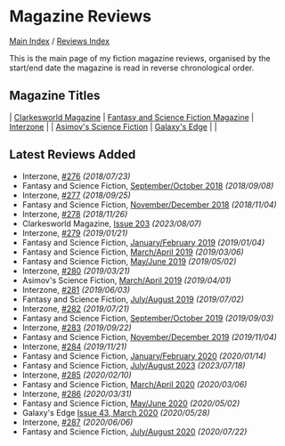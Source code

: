 # Magazine Reviews

[Main Index](../../README.md) / [Reviews Index](../README.md)

This is the main page of my fiction magazine reviews, organised by the start/end date the magazine is read in reverse chronological order.

## Magazine Titles

| [Clarkesworld Magazine](Clarkesworld/README.md) | [Fantasy and Science Fiction Magazine](FantasyAndScienceFiction/README.md) | [Interzone](Interzone/README.md) |
| [Asimov's Science Fiction](AsimovsScienceFiction/README.md) | [Galaxy's Edge](GalaxysEdge/README.md) | |

## Latest Reviews Added
- Interzone, [#276](Interzone/20180723-Interzone276.md) *(2018/07/23)*
- Fantasy and Science Fiction, [September/October 2018](FantasyAndScienceFiction/20180908-FSF201809.md) *(2018/09/08)*
- Interzone, [#277](Interzone/20180925-Interzone277.md) *(2018/09/25)*
- Fantasy and Science Fiction, [November/December 2018](FantasyAndScienceFiction/20181104-FSF201811.md) *(2018/11/04)*
- Interzone, [#278](Interzone/20181126-Interzone278.md) *(2018/11/26)*
- Clarkesworld Magazine, [Issue 203](Clarkesworld/20230807-Clarkesworld203.md) *(2023/08/07)*
- Interzone, [#279](Interzone/20190121-Interzone279.md) *(2019/01/21)*
- Fantasy and Science Fiction, [January/February 2019](FantasyAndScienceFiction/20190104-FSF201901.md) *(2019/01/04)*
- Fantasy and Science Fiction, [March/April 2019](FantasyAndScienceFiction/20190306-FSF201903.md) *(2019/03/06)*
- Fantasy and Science Fiction, [May/June 2019](FantasyAndScienceFiction/20190502-FSF201905.md) *(2019/05/02)*
- Interzone, [#280](Interzone/20190321-Interzone280.md) *(2019/03/21)*
- Asimov's Science Fiction, [March/April 2019](AsimovsScienceFiction/20190401-Asimovs201903.md) *(2019/04/01)*
- Interzone, [#281](Interzone/20190603-Interzone281.md) *(2019/06/03)*
- Fantasy and Science Fiction, [July/August 2019](FantasyAndScienceFiction/20190702-FSF201907.md) *(2019/07/02)*
- Interzone, [#282](Interzone/20190721-Interzone282.md) *(2019/07/21)*
- Fantasy and Science Fiction, [September/October 2019](FantasyAndScienceFiction/20190903-FSF201909.md) *(2019/09/03)*
- Interzone, [#283](Interzone/20190922-Interzone283.md) *(2019/09/22)*
- Fantasy and Science Fiction, [November/December 2019](FantasyAndScienceFiction/20191104-FSF201911.md) *(2019/11/04)*
- Interzone, [#284](Interzone/20191121-Interzone284.md) *(2019/11/21)*
- Fantasy and Science Fiction, [January/February 2020](FantasyAndScienceFiction/20200114-FSF202001.md) *(2020/01/14)*
- Fantasy and Science Fiction, [July/August 2023](FantasyAndScienceFiction/20230718-FSF202307.md) *(2023/07/18)*
- Interzone, [#285](Interzone/20200210-Interzone285.md) *(2020/02/10)*
- Fantasy and Science Fiction, [March/April 2020](FantasyAndScienceFiction/20200306-FSF202003.md) *(2020/03/06)*
- Interzone, [#286](Interzone/20200331-Interzone286.md) *(2020/03/31)*
- Fantasy and Science Fiction, [May/June 2020](FantasyAndScienceFiction/20200502-FSF202005.md) *(2020/05/02)*
- Galaxy's Edge [Issue 43, March 2020](GalaxysEdge/20200528-GalaxysEdge43.md) *(2020/05/28)*
- Interzone, [#287](Interzone/20200606-Interzone287.md) *(2020/06/06)*
- Fantasy and Science Fiction, [July/August 2020](FantasyAndScienceFiction/20200722-FSF202007.md) *(2020/07/22)*
